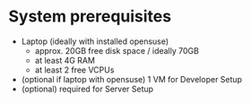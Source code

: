 <!-- .slide: data-state="normal" id="about-me" data-menu-title="About Me" data-timing="20s"-->
# System prerequisites

* Laptop (ideally with installed opensuse)
  * approx.  20GB free disk space / ideally 70GB
  * at least 4G RAM
  * at least 2 free VCPUs
* (optional if laptop with opensuse) 1 VM for Developer Setup
* (optional) required for Server Setup
